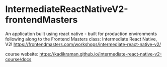 # IntermediateReactNativeV2-frontendMasters
An application built using react native - built for production environments following along to the Frontend Masters class: Intermediate React Native, V2! https://frontendmasters.com/workshops/intermediate-react-native-v2/


course website: https://kadikraman.github.io/intermediate-react-native-v2-course/docs
